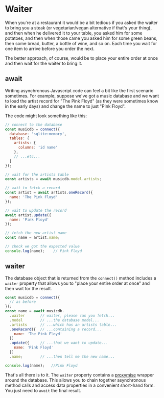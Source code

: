 # Waiter

When you're at a restaurant it would be a bit tedious if you asked the waiter
to bring you a steak (or vegetarian/vegan alternative if that's your thing),
and then when he delivered it to your table, you asked him for some potatoes,
and then when those came you asked him for some green beans, then some bread,
butter, a bottle of wine, and so on.  Each time you wait for one item to arrive
before you order the next.

The better approach, of course, would be to place your entire order at once
and then wait for the waiter to bring it.

## await

Writing asynchronous Javascript code can feel a bit like the first scenario
sometimes.  For example, suppose we've got a music database and we want to load
the artist record for "The Pink Floyd" (as they were sometimes know in the early
days) and change the name to just "Pink Floyd".

The code might look something like this:

```js
// connect to the database
const musicdb = connect({
  database: 'sqlite:memory',
  tables: {
    artists: {
      columns: 'id name'
    },
    // ...etc...
  }
});

// wait for the artists table
const artists = await musicdb.model.artists;

// wait to fetch a record
const artist = await artists.oneRecord({
  name: 'The Pink Floyd'
});

// wait to update the record
await artist.update({
  name: 'Pink Floyd'
});

// fetch the new artist name
const name = artist.name;

// check we got the expected value
console.log(name);    // Pink Floyd
```

## waiter

The database object that is returned from the `connect()` method includes a `waiter`
property that allows you to "place your entire order at once" and then wait for the result.

```js
const musicdb = connect({
  // as before
});
const name = await musicdb.
  .waiter       // waiter, please can you fetch...
  .model        // ...the database model...
  .artists      // ...which has an artists table...
  .oneRecord({  // ...containing a record...
    name: 'The Pink Floyd'
  })
  .update({     // ...that we want to update...
    name: 'Pink Floyd'
  })
  .name;        // ...then tell me the new name...

console.log(name);   //Pink Floyd
```

That's all there is to it.  The `waiter` property contains a
[proxymise](https://github.com/kozhevnikov/proxymise) wrapper
around the database.  This allows you to chain together asynchronous
method calls and access data properties in a convenient short-hand
form.  You just need to `await` the final result.
